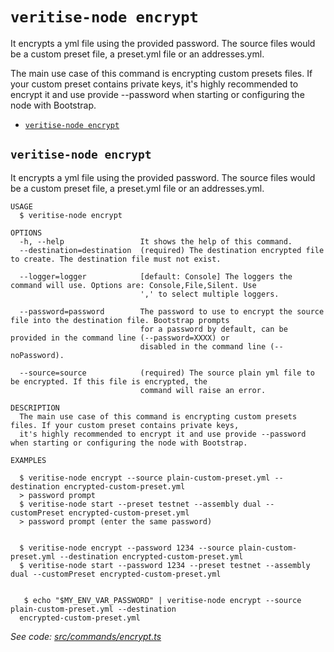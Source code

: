 `veritise-node encrypt`
=======================

It encrypts a yml file using the provided password. The source files would be a custom preset file, a preset.yml file or an addresses.yml.

The main use case of this command is encrypting custom presets files. If your custom preset contains private keys, it's highly recommended to encrypt it and use provide --password when starting or configuring the node with Bootstrap.

* [`veritise-node encrypt`](#veritise-node-encrypt)

## `veritise-node encrypt`

It encrypts a yml file using the provided password. The source files would be a custom preset file, a preset.yml file or an addresses.yml.

```
USAGE
  $ veritise-node encrypt

OPTIONS
  -h, --help                 It shows the help of this command.
  --destination=destination  (required) The destination encrypted file to create. The destination file must not exist.

  --logger=logger            [default: Console] The loggers the command will use. Options are: Console,File,Silent. Use
                             ',' to select multiple loggers.

  --password=password        The password to use to encrypt the source file into the destination file. Bootstrap prompts
                             for a password by default, can be provided in the command line (--password=XXXX) or
                             disabled in the command line (--noPassword).

  --source=source            (required) The source plain yml file to be encrypted. If this file is encrypted, the
                             command will raise an error.

DESCRIPTION
  The main use case of this command is encrypting custom presets files. If your custom preset contains private keys, 
  it's highly recommended to encrypt it and use provide --password when starting or configuring the node with Bootstrap.

EXAMPLES

  $ veritise-node encrypt --source plain-custom-preset.yml --destination encrypted-custom-preset.yml
  > password prompt
  $ veritise-node start --preset testnet --assembly dual --customPreset encrypted-custom-preset.yml
  > password prompt (enter the same password)
        

  $ veritise-node encrypt --password 1234 --source plain-custom-preset.yml --destination encrypted-custom-preset.yml
  $ veritise-node start --password 1234 --preset testnet --assembly dual --customPreset encrypted-custom-preset.yml


   $ echo "$MY_ENV_VAR_PASSWORD" | veritise-node encrypt --source plain-custom-preset.yml --destination 
  encrypted-custom-preset.yml
```

_See code: [src/commands/encrypt.ts](https://github.com/veritise/veritise-node/blob/v1.1.9/src/commands/encrypt.ts)_
